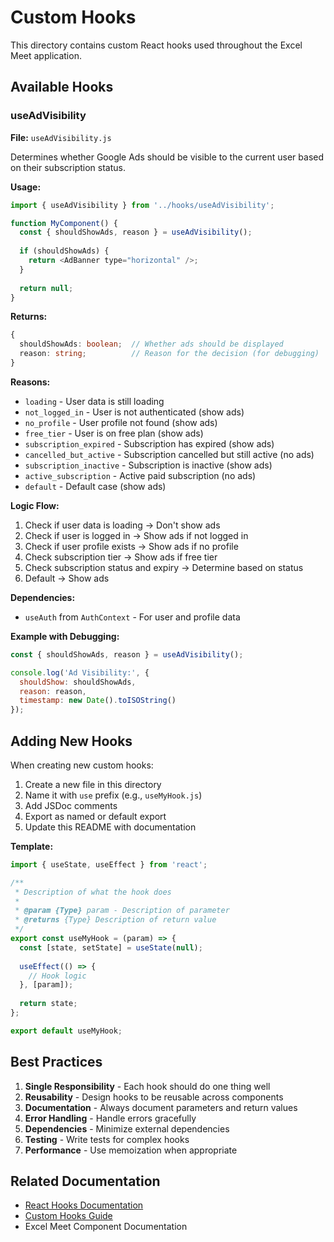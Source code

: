 # Custom Hooks

This directory contains custom React hooks used throughout the Excel Meet application.

## Available Hooks

### useAdVisibility

**File:** `useAdVisibility.js`

Determines whether Google Ads should be visible to the current user based on their subscription status.

**Usage:**
```javascript
import { useAdVisibility } from '../hooks/useAdVisibility';

function MyComponent() {
  const { shouldShowAds, reason } = useAdVisibility();
  
  if (shouldShowAds) {
    return <AdBanner type="horizontal" />;
  }
  
  return null;
}
```

**Returns:**
```typescript
{
  shouldShowAds: boolean;  // Whether ads should be displayed
  reason: string;          // Reason for the decision (for debugging)
}
```

**Reasons:**
- `loading` - User data is still loading
- `not_logged_in` - User is not authenticated (show ads)
- `no_profile` - User profile not found (show ads)
- `free_tier` - User is on free plan (show ads)
- `subscription_expired` - Subscription has expired (show ads)
- `cancelled_but_active` - Subscription cancelled but still active (no ads)
- `subscription_inactive` - Subscription is inactive (show ads)
- `active_subscription` - Active paid subscription (no ads)
- `default` - Default case (show ads)

**Logic Flow:**
1. Check if user data is loading → Don't show ads
2. Check if user is logged in → Show ads if not logged in
3. Check if user profile exists → Show ads if no profile
4. Check subscription tier → Show ads if free tier
5. Check subscription status and expiry → Determine based on status
6. Default → Show ads

**Dependencies:**
- `useAuth` from `AuthContext` - For user and profile data

**Example with Debugging:**
```javascript
const { shouldShowAds, reason } = useAdVisibility();

console.log('Ad Visibility:', {
  shouldShow: shouldShowAds,
  reason: reason,
  timestamp: new Date().toISOString()
});
```

## Adding New Hooks

When creating new custom hooks:

1. Create a new file in this directory
2. Name it with `use` prefix (e.g., `useMyHook.js`)
3. Add JSDoc comments
4. Export as named or default export
5. Update this README with documentation

**Template:**
```javascript
import { useState, useEffect } from 'react';

/**
 * Description of what the hook does
 * 
 * @param {Type} param - Description of parameter
 * @returns {Type} Description of return value
 */
export const useMyHook = (param) => {
  const [state, setState] = useState(null);
  
  useEffect(() => {
    // Hook logic
  }, [param]);
  
  return state;
};

export default useMyHook;
```

## Best Practices

1. **Single Responsibility** - Each hook should do one thing well
2. **Reusability** - Design hooks to be reusable across components
3. **Documentation** - Always document parameters and return values
4. **Error Handling** - Handle errors gracefully
5. **Dependencies** - Minimize external dependencies
6. **Testing** - Write tests for complex hooks
7. **Performance** - Use memoization when appropriate

## Related Documentation

- [React Hooks Documentation](https://react.dev/reference/react)
- [Custom Hooks Guide](https://react.dev/learn/reusing-logic-with-custom-hooks)
- Excel Meet Component Documentation